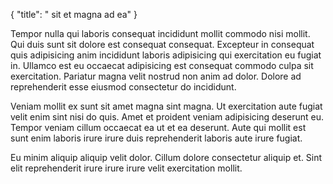 {
  "title": " sit et magna ad ea"
}

Tempor nulla qui laboris consequat incididunt mollit commodo nisi mollit. Qui duis sunt sit dolore est consequat consequat. Excepteur in consequat quis adipisicing anim incididunt laboris adipisicing qui exercitation eu fugiat in. Ullamco est eu occaecat adipisicing est consequat commodo culpa sit exercitation. Pariatur magna velit nostrud non anim ad dolor. Dolore ad reprehenderit esse eiusmod consectetur do incididunt.

Veniam mollit ex sunt sit amet magna sint magna. Ut exercitation aute fugiat velit enim sint nisi do quis. Amet et proident veniam adipisicing deserunt eu. Tempor veniam cillum occaecat ea ut et ea deserunt. Aute qui mollit est sunt enim laboris irure irure duis reprehenderit laboris aute irure fugiat.

Eu minim aliquip aliquip velit dolor. Cillum dolore consectetur aliquip et. Sint elit reprehenderit irure irure irure velit exercitation mollit.